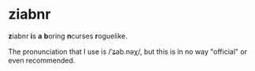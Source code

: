 # ziabnr

**z**iabnr **i**s **a** **b**oring **n**curses **r**oguelike.

The pronunciation that I use is /ˈʑab.nəχ/, but this is in no way "official" or
even recommended.
